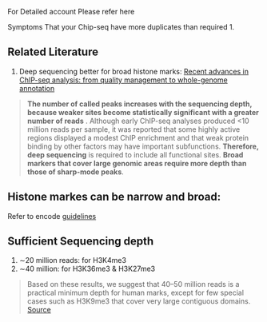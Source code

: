 For Detailed account Please refer here

Symptoms That your Chip-seq have more duplicates than required
1. 

## Related Literature
1. Deep sequencing better for broad histone marks: [Recent advances in ChIP-seq analysis: from quality management to whole-genome annotation](https://academic.oup.com/bib/article/18/2/279/2453282)

> **The number of called peaks increases with the sequencing depth, because weaker sites become statistically significant with a greater number of reads** . Although early ChIP-seq analyses produced <10 million reads per sample, it was reported that some highly active regions displayed a modest ChIP enrichment and that weak protein binding by other factors may have important subfunctions. **Therefore, deep sequencing** is required to include all functional sites. **Broad markers that cover large genomic areas require more depth than those of sharp-mode peaks**.
 
## Histone markes can be narrow and broad:<br/>
Refer to encode [guidelines](https://www.encodeproject.org/chip-seq/histone/)

## Sufficient Sequencing depth<br/>
1. ∼20 million reads: for H3K4me3 <br/> 
2. ∼40 million: for H3K36me3 & H3K27me3 <br/>
> Based on these results, we suggest that 40–50 million reads is a practical minimum depth for human marks, except for few special cases such as H3K9me3 that cover very large contiguous domains. [Source](https://www.ncbi.nlm.nih.gov/pmc/articles/PMC4027199/)
